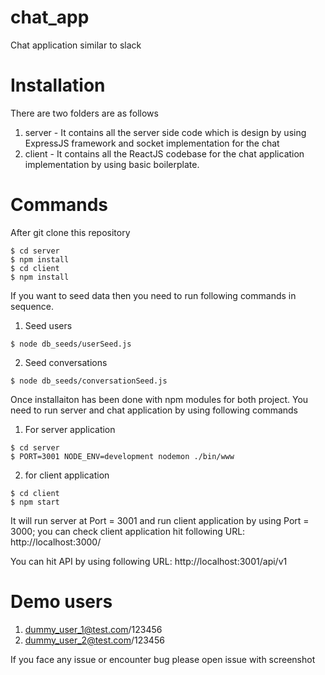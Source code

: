 # chat_app
Chat application similar to slack

# Installation
There are two folders are as follows
1. server - It contains all the server side code which is design by using ExpressJS framework and socket implementation for the chat
2. client - It contains all the ReactJS codebase for the chat application implementation by using basic boilerplate.

# Commands
After git clone this repository
```
$ cd server
$ npm install
$ cd client
$ npm install
```

If you want to seed data then you need to run following commands in sequence.
1. Seed users
```
$ node db_seeds/userSeed.js
```
2. Seed conversations
```
$ node db_seeds/conversationSeed.js
```
Once installaiton has been done with npm modules for both project. You need to run server and chat application by using following commands

1. For server application
```
$ cd server
$ PORT=3001 NODE_ENV=development nodemon ./bin/www
```
2. for client application
```
$ cd client
$ npm start
```

It will run server at Port = 3001 and run client application by using Port = 3000; you can check client application hit following URL: http://localhost:3000/

You can hit API by using following URL: http://localhost:3001/api/v1

# Demo users
1. dummy_user_1@test.com/123456
2. dummy_user_2@test.com/123456

If you face any issue or encounter bug please open issue with screenshot

